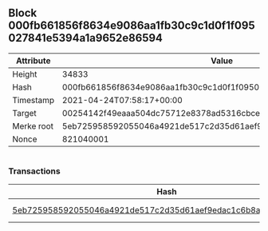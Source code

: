 ## Block 000fb661856f8634e9086aa1fb30c9c1d0f1f095027841e5394a1a9652e86594

Attribute | Value
--- | ---
Height | 34833
Hash | 000fb661856f8634e9086aa1fb30c9c1d0f1f095027841e5394a1a9652e86594
Timestamp | 2021-04-24T07:58:17+00:00
Target | 00254142f49eaaa504dc75712e8378ad5316cbcead634704b3734b6271167cc4
Merke root | 5eb725958592055046a4921de517c2d35d61aef9edac1c6b8a0fff89aa5226af
Nonce | 821040001

```

```

### Transactions

Hash | Amount
--- | ---
[5eb725958592055046a4921de517c2d35d61aef9edac1c6b8a0fff89aa5226af](5eb725958592055046a4921de517c2d35d61aef9edac1c6b8a0fff89aa5226af.md) | 10.00000000 SKEPTI 
